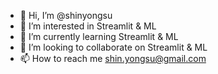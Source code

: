 - 👋 Hi, I’m @shinyongsu
- 👀 I’m interested in Streamlit & ML
- 🌱 I’m currently learning Streamlit & ML
- 💞️ I’m looking to collaborate on Streamlit & ML
- 📫 How to reach me shin.yongsu@gmail.com

<!---
shinyongsu/shinyongsu is a ✨ special ✨ repository because its `README.md` (this file) appears on your GitHub profile.
You can click the Preview link to take a look at your changes.
--->
